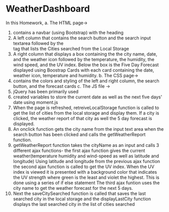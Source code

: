 # WeatherDashboard
In this Homework,
a. The HTML page->
   1.  contains a navbar (using Bootstrap) with the heading
   2. A left column that contains the search button and the search input textarea followed by the <section> tag that lists the Cities searched from the Local Storage
   3. A right column that displays a box containing the the city name, date, and the weather icon followed by the temperature, the humidity, the wind speed, and the UV index.
   Below the box is the Five Day Forecast displayed using Boostrap Cards with each card containing the date, weather icon, temperature and humidity. 
b. The CSS page->
   1.  contains the colors and styling of the left and right column, the search button, and the forecast cards
c. The JS file ->
   1. jQuery has been primarily used
   2. created variables to store the current date as well as the next five days' date using moment.js
   3. When the page is refreshed, retreiveLocalStorage function is called to get the list of cities from the local storage and display them. If a city is clicked, the weather report of that city as well the 5 day forecast is displayed.
   4. An onclick function gets the city name from the input text area when the search button has been clicked  and calls the getWeatherReport function.
   5. getWeatherReport function takes the cityName as an input and calls 3 different ajax functions- 
   the first ajax function gives the current weather(temperature humidity and wind-speed as well as latitude and longitude)
   Using latitude and longitude from the previous ajax function the second ajax function is called to get the UV index. When the UV index is viewed it is presented with a background color that indicates the UV strength where green is the least and violet the highest. This is done using a series of if else statement
   The third ajax funtion uses the city name to get the weather forecast for the next 5 days.
   6. Next the saveCitySearched function is called that saves the last searched city in the local storage and the displayLastCity function displays the last searched city in the list of cities searched
